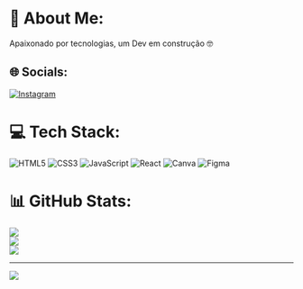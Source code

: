 # 💫 About Me:
Apaixonado por tecnologias, um Dev em construção 🤓


## 🌐 Socials:
[![Instagram](https://img.shields.io/badge/Instagram-%23E4405F.svg?logo=Instagram&logoColor=white)]([https://instagram.com/@eufelippemaia])

# 💻 Tech Stack:
![HTML5](https://img.shields.io/badge/html5-%23E34F26.svg?style=for-the-badge&logo=html5&logoColor=white) ![CSS3](https://img.shields.io/badge/css3-%231572B6.svg?style=for-the-badge&logo=css3&logoColor=white) ![JavaScript](https://img.shields.io/badge/javascript-%23323330.svg?style=for-the-badge&logo=javascript&logoColor=%23F7DF1E) ![React](https://img.shields.io/badge/react-%2320232a.svg?style=for-the-badge&logo=react&logoColor=%2361DAFB) ![Canva](https://img.shields.io/badge/Canva-%2300C4CC.svg?style=for-the-badge&logo=Canva&logoColor=white) 	![Figma](https://img.shields.io/badge/figma-%23F24E1E.svg?style=for-the-badge&logo=figma&logoColor=white)
# 📊 GitHub Stats:
![](https://github-readme-stats.vercel.app/api?username=fe-dev-code&theme=nord&hide_border=false&include_all_commits=false&count_private=false)<br/>
![](https://github-readme-streak-stats.herokuapp.com/?user=fe-dev-code&theme=nord&hide_border=false)<br/>
![](https://github-readme-stats.vercel.app/api/top-langs/?username=fe-dev-code&theme=nord&hide_border=false&include_all_commits=false&count_private=false&layout=compact)

---
[![](https://visitcount.itsvg.in/api?id=fe-dev-code&icon=0&color=0)](https://visitcount.itsvg.in)

<!-- Proudly created with GPRM ( https://gprm.itsvg.in ) -->
